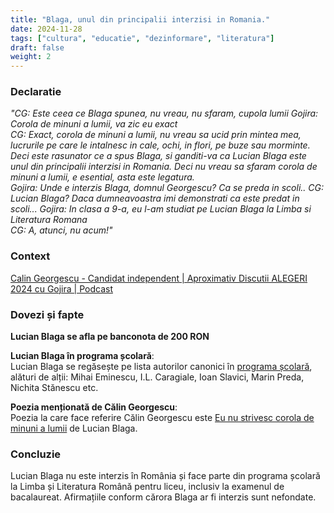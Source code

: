 ```yaml
---
title: "Blaga, unul din principalii interzisi in Romania."
date: 2024-11-28
tags: ["cultura", "educatie", "dezinformare", "literatura"]
draft: false
weight: 2
---
```


### Declaratie  

*"CG: Este ceea ce Blaga spunea, nu vreau, nu sfaram, <span class="emphasis">cupola lumii</span>
Gojira: Corola de minuni a lumii, va zic eu exact  
CG: Exact, corola de minuni a lumii, nu vreau sa ucid prin mintea mea, lucrurile pe care le intalnesc in cale, ochi, in flori, pe buze sau morminte. 
Deci este rasunator ce a spus Blaga, si ganditi-va ca Lucian Blaga este unul din <span class="emphasis">principalii interzisi in Romania</span>. Deci nu vreau sa sfaram corola de minuni a lumii, e esential, asta este legatura.  
Gojira: Unde e interzis Blaga, domnul Georgescu? Ca se preda in scoli..
CG: Lucian Blaga? Daca dumneavoastra imi demonstrati ca este predat in scoli... 
Gojira: In clasa a 9-a, eu l-am studiat pe Lucian Blaga la Limba si Literatura Romana  
CG: A, atunci, nu acum!"*  

### Context  
[Calin Georgescu - Candidat independent | Aproximativ Discutii ALEGERI 2024 cu Gojira | Podcast](https://www.youtube.com/watch?v=cd6lf1aWyi4)  

### Dovezi și fapte  

**Lucian Blaga se afla pe banconota de 200 RON**

**Lucian Blaga în programa școlară**:  
Lucian Blaga se regăsește pe lista autorilor canonici în [programa școlară](https://cdn.edupedu.ro/wp-content/uploads/2024/08/programe-bac-2025_-Limba-si-literatura-romana-pentru-scolile-si-sectiile-cu-predare-in-limba-maghiara.pdf), alături de alții: Mihai Eminescu, I.L. Caragiale, Ioan Slavici, Marin Preda, Nichita Stănescu etc.  

<!--more-->
**Poezia menționată de Călin Georgescu**:  
Poezia la care face referire Călin Georgescu este [Eu nu strivesc corola de minuni a lumii](http://www.romanianvoice.com/poezii/poezii/corola.php) de Lucian Blaga.  

### Concluzie  
Lucian Blaga nu este interzis în România și face parte din programa școlară la Limba și Literatura Română pentru liceu, inclusiv la examenul de bacalaureat. Afirmațiile conform cărora Blaga ar fi interzis sunt nefondate.
